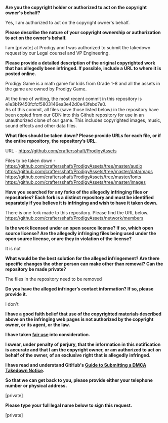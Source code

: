 **Are you the copyright holder or authorized to act on the copyright owner's behalf?**

Yes, I am authorized to act on the copyright owner's behalf.

**Please describe the nature of your copyright ownership or authorization to act on the owner's behalf.**

I am [private] at Prodigy and I was authorized to submit the takedown request by our Legal counsel and VP Engineering.

**Please provide a detailed description of the original copyrighted work that has allegedly been infringed. If possible, include a URL to where it is posted online.**

Prodigy Game is a math game for kids from Grade 1-8 and all the assets in the game are owned by Prodigy Game.

At the time of writing, the most recent commit in this repository is e1e3b19450fcfcf5803146ea3e42d0e43febd7e0.  
As of this commit, all files (save those listed below) in the repository have been copied from our CDN into this Github repository for use in an unauthorized clone of our game. This includes copyrighted images, music, sound effects and other data files.

**What files should be taken down? Please provide URLs for each file, or if the entire repository, the repository’s URL.**

URL - https://github.com/craftersshaft/ProdigyAssets

Files to be taken down -  
https://github.com/craftersshaft/ProdigyAssets/tree/master/audio  
https://github.com/craftersshaft/ProdigyAssets/tree/master/data/maps  
https://github.com/craftersshaft/ProdigyAssets/tree/master/fonts  
https://github.com/craftersshaft/ProdigyAssets/tree/master/images

**Have you searched for any forks of the allegedly infringing files or repositories? Each fork is a distinct repository and must be identified separately if you believe it is infringing and wish to have it taken down.**

There is one fork made to this repository. Please find the URL below.  
https://github.com/craftersshaft/ProdigyAssets/network/members

**Is the work licensed under an open source license? If so, which open source license? Are the allegedly infringing files being used under the open source license, or are they in violation of the license?**

It is not

**What would be the best solution for the alleged infringement? Are there specific changes the other person can make other than removal? Can the repository be made private?**

The files in the repository need to be removed

**Do you have the alleged infringer’s contact information? If so, please provide it.**

I don't

**I have a good faith belief that use of the copyrighted materials described above on the infringing web pages is not authorized by the copyright owner, or its agent, or the law.**

**I have taken <a href="https://www.lumendatabase.org/topics/22">fair use</a> into consideration.**

**I swear, under penalty of perjury, that the information in this notification is accurate and that I am the copyright owner, or am authorized to act on behalf of the owner, of an exclusive right that is allegedly infringed.**

**I have read and understand GitHub's <a href="https://help.github.com/articles/guide-to-submitting-a-dmca-takedown-notice/">Guide to Submitting a DMCA Takedown Notice</a>.**

**So that we can get back to you, please provide either your telephone number or physical address.**

[private]

**Please type your full legal name below to sign this request.**

[private]
